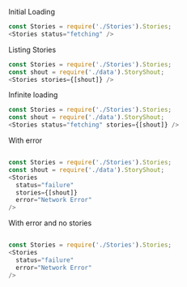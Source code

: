 Initial Loading

```js
const Stories = require('./Stories').Stories;
<Stories status="fetching" />
```

Listing Stories

```js
const Stories = require('./Stories').Stories;
const shout = require('./data').StoryShout;
<Stories stories={[shout]} />
```

Infinite loading

```js
const Stories = require('./Stories').Stories;
const shout = require('./data').StoryShout;
<Stories status="fetching" stories={[shout]} />
```

With error

```js

const Stories = require('./Stories').Stories;
const shout = require('./data').StoryShout;
<Stories
  status="failure"
  stories={[shout]}
  error="Network Error"
/>
```

With error and no stories

```js

const Stories = require('./Stories').Stories;
<Stories
  status="failure"
  error="Network Error"
/>
```
